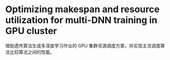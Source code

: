 # Optimizing makespan and resource utilization for multi-DNN training in GPU cluster

借助遗传算法生成多深度学习作业的 GPU 集群资源调度方案，并实现主流调度算法比较算法之间的性能。
